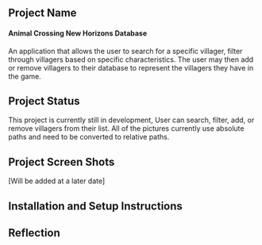 ## Project Name
#### Animal Crossing New Horizons Database

An application that allows the user to search for a specific villager, filter through villagers based on specific characteristics. The user may then add or remove villagers to their database to represent the villagers they have in the game. 

## Project Status

This project is currently still in development, User can search, filter, add, or remove villagers from their list. All of the pictures currently use absolute paths and need to be converted to relative paths. 

## Project Screen Shots
[Will be added at a later date]

## Installation and Setup Instructions

## Reflection
